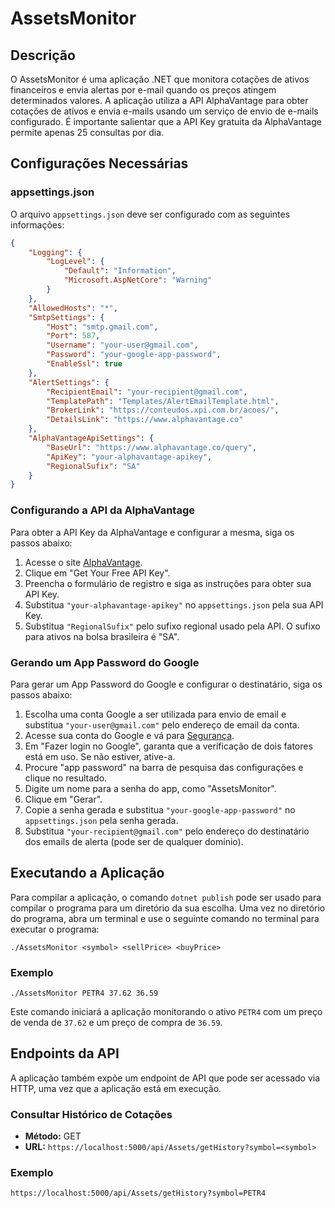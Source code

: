 # AssetsMonitor

## Descrição

O AssetsMonitor é uma aplicação .NET que monitora cotações de ativos financeiros e envia alertas por e-mail quando os preços atingem determinados valores. A aplicação utiliza a API AlphaVantage para obter cotações de ativos e envia e-mails usando um serviço de envio de e-mails configurado. É importante salientar que a API Key gratuita da AlphaVantage permite apenas 25 consultas por dia.

## Configurações Necessárias

### appsettings.json

O arquivo `appsettings.json` deve ser configurado com as seguintes informações:
```json
{
    "Logging": {
        "LogLevel": {
            "Default": "Information",
            "Microsoft.AspNetCore": "Warning"
        }
    },
    "AllowedHosts": "*",
    "SmtpSettings": {
        "Host": "smtp.gmail.com",
        "Port": 587,
        "Username": "your-user@gmail.com",
        "Password": "your-google-app-password",
        "EnableSsl": true
    },
    "AlertSettings": {
        "RecipientEmail": "your-recipient@gmail.com",
        "TemplatePath": "Templates/AlertEmailTemplate.html",
        "BrokerLink": "https://conteudos.xpi.com.br/acoes/",
        "DetailsLink": "https://www.alphavantage.co"
    },
    "AlphaVantageApiSettings": {
        "BaseUrl": "https://www.alphavantage.co/query",
        "ApiKey": "your-alphavantage-apikey",
        "RegionalSufix": "SA"
    }
}
```
### Configurando a API da AlphaVantage

Para obter a API Key da AlphaVantage e configurar a mesma, siga os passos abaixo:

1. Acesse o site [AlphaVantage](https://www.alphavantage.co/).
2. Clique em "Get Your Free API Key".
3. Preencha o formulário de registro e siga as instruções para obter sua API Key.
4. Substitua `"your-alphavantage-apikey"` no `appsettings.json` pela sua API Key.
5. Substitua `"RegionalSufix"` pelo sufixo regional usado pela API. O sufixo para ativos na bolsa brasileira é "SA".

### Gerando um App Password do Google 

Para gerar um App Password do Google e configurar o destinatário, siga os passos abaixo:

1. Escolha uma conta Google a ser utilizada para envio de email e substitua `"your-user@gmail.com"` pelo endereço de email da conta.
2. Acesse sua conta do Google e vá para [Segurança](https://myaccount.google.com/security).
3. Em "Fazer login no Google", garanta que a verificação de dois fatores está em uso. Se não estiver, ative-a.
4. Procure "app password" na barra de pesquisa das configurações e clique no resultado.
5. Digite um nome para a senha do app, como "AssetsMonitor".
6. Clique em "Gerar".
7. Copie a senha gerada e substitua `"your-google-app-password"` no `appsettings.json` pela senha gerada.
8. Substitua `"your-recipient@gmail.com"` pelo endereço do destinatário dos emails de alerta (pode ser de qualquer domínio).

## Executando a Aplicação

Para compilar a aplicação, o comando `dotnet publish` pode ser usado para compilar o programa para um diretório da sua escolha. Uma vez no diretório do programa, abra um terminal e use o seguinte comando no terminal para executar o programa:

```
./AssetsMonitor <symbol> <sellPrice> <buyPrice>
```

### Exemplo
```
./AssetsMonitor PETR4 37.62 36.59
```
Este comando iniciará a aplicação monitorando o ativo `PETR4` com um preço de venda de `37.62` e um preço de compra de `36.59`.

## Endpoints da API

A aplicação também expõe um endpoint de API que pode ser acessado via HTTP, uma vez que a aplicação está em execução.

### Consultar Histórico de Cotações

- **Método:** GET
- **URL:** `https://localhost:5000/api/Assets/getHistory?symbol=<symbol>`

### Exemplo
```uri
https://localhost:5000/api/Assets/getHistory?symbol=PETR4
```
